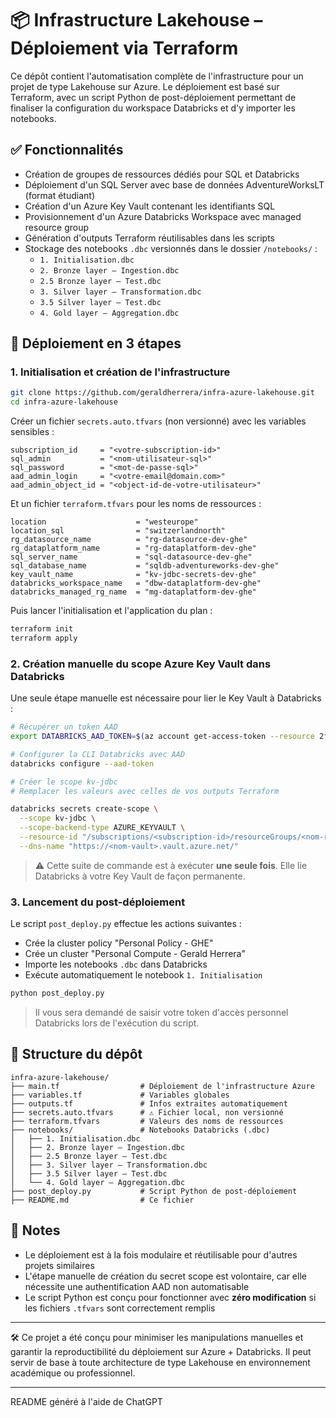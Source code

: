# 📦 Infrastructure Lakehouse – Déploiement via Terraform

Ce dépôt contient l'automatisation complète de l'infrastructure pour un projet de type Lakehouse sur Azure. Le déploiement est basé sur Terraform, avec un script Python de post-déploiement permettant de finaliser la configuration du workspace Databricks et d'y importer les notebooks.

## ✅ Fonctionnalités

- Création de groupes de ressources dédiés pour SQL et Databricks
- Déploiement d'un SQL Server avec base de données AdventureWorksLT (format étudiant)
- Création d'un Azure Key Vault contenant les identifiants SQL
- Provisionnement d'un Azure Databricks Workspace avec managed resource group
- Génération d'outputs Terraform réutilisables dans les scripts
- Stockage des notebooks `.dbc` versionnés dans le dossier `/notebooks/` :
  - `1. Initialisation.dbc`
  - `2. Bronze layer – Ingestion.dbc`
  - `2.5 Bronze layer – Test.dbc`
  - `3. Silver layer – Transformation.dbc`
  - `3.5 Silver layer – Test.dbc`
  - `4. Gold layer – Aggregation.dbc`

## 🚀 Déploiement en 3 étapes

### 1. Initialisation et création de l'infrastructure

```bash
git clone https://github.com/geraldherrera/infra-azure-lakehouse.git
cd infra-azure-lakehouse
```

Créer un fichier `secrets.auto.tfvars` (non versionné) avec les variables sensibles :

```hcl
subscription_id     = "<votre-subscription-id>"
sql_admin           = "<nom-utilisateur-sql>"
sql_password        = "<mot-de-passe-sql>"
aad_admin_login     = "<votre-email@domain.com>"
aad_admin_object_id = "<object-id-de-votre-utilisateur>"
```

Et un fichier `terraform.tfvars` pour les noms de ressources :

```hcl
location                    = "westeurope"
location_sql                = "switzerlandnorth"
rg_datasource_name          = "rg-datasource-dev-ghe"
rg_dataplatform_name        = "rg-dataplatform-dev-ghe"
sql_server_name             = "sql-datasource-dev-ghe"
sql_database_name           = "sqldb-adventureworks-dev-ghe"
key_vault_name              = "kv-jdbc-secrets-dev-ghe"
databricks_workspace_name   = "dbw-dataplatform-dev-ghe"
databricks_managed_rg_name  = "mg-dataplatform-dev-ghe"
```

Puis lancer l'initialisation et l'application du plan :

```bash
terraform init
terraform apply
```

### 2. Création manuelle du scope Azure Key Vault dans Databricks

Une seule étape manuelle est nécessaire pour lier le Key Vault à Databricks :

```bash
# Récupérer un token AAD
export DATABRICKS_AAD_TOKEN=$(az account get-access-token --resource 2ff814a6-3304-4ab8-85cb-cd0e6f879c1d --query accessToken -o tsv)

# Configurer la CLI Databricks avec AAD
databricks configure --aad-token

# Créer le scope kv-jdbc
# Remplacer les valeurs avec celles de vos outputs Terraform

databricks secrets create-scope \
  --scope kv-jdbc \
  --scope-backend-type AZURE_KEYVAULT \
  --resource-id "/subscriptions/<subscription-id>/resourceGroups/<nom-rg>/providers/Microsoft.KeyVault/vaults/<nom-vault>" \
  --dns-name "https://<nom-vault>.vault.azure.net/"
```

> ⚠️ Cette suite de commande est à exécuter **une seule fois**. Elle lie Databricks à votre Key Vault de façon permanente.

### 3. Lancement du post-déploiement

Le script `post_deploy.py` effectue les actions suivantes :
- Crée la cluster policy "Personal Policy - GHE"
- Crée un cluster "Personal Compute - Gerald Herrera"
- Importe les notebooks `.dbc` dans Databricks
- Exécute automatiquement le notebook `1. Initialisation`

```bash
python post_deploy.py
```

> Il vous sera demandé de saisir votre token d'accès personnel Databricks lors de l'exécution du script.

## 📁 Structure du dépôt

```
infra-azure-lakehouse/
├── main.tf                  # Déploiement de l'infrastructure Azure
├── variables.tf             # Variables globales
├── outputs.tf               # Infos extraites automatiquement
├── secrets.auto.tfvars      # ⚠️ Fichier local, non versionné
├── terraform.tfvars         # Valeurs des noms de ressources
├── notebooks/               # Notebooks Databricks (.dbc)
│   ├── 1. Initialisation.dbc
│   ├── 2. Bronze layer – Ingestion.dbc
│   ├── 2.5 Bronze layer – Test.dbc
│   ├── 3. Silver layer – Transformation.dbc
│   ├── 3.5 Silver layer – Test.dbc
│   └── 4. Gold layer – Aggregation.dbc
├── post_deploy.py           # Script Python de post-déploiement
├── README.md                # Ce fichier
```

## 💬 Notes

- Le déploiement est à la fois modulaire et réutilisable pour d'autres projets similaires
- L'étape manuelle de création du secret scope est volontaire, car elle nécessite une authentification AAD non automatisable
- Le script Python est conçu pour fonctionner avec **zéro modification** si les fichiers `.tfvars` sont correctement remplis

---

🛠️ Ce projet a été conçu pour minimiser les manipulations manuelles et garantir la reproductibilité du déploiement sur Azure + Databricks. Il peut servir de base à toute architecture de type Lakehouse en environnement académique ou professionnel.

---

README généré à l'aide de ChatGPT